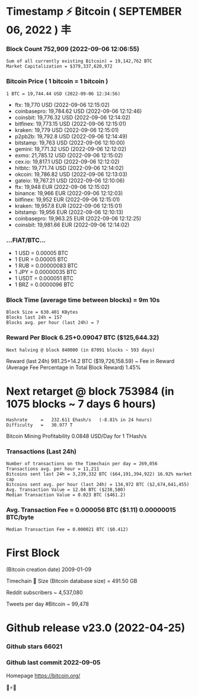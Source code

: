 # Timestamp ⚡ ₿itcoin ( SEPTEMBER 06, 2022 ) 丰
### Block Count	752,909 (2022-09-06 12:06:55)
    Sum of all currently existing Bitcoin) = 19,142,762 BTC
    Market Capitalization = $379,337,620,972
### Bitcoin Price  ( 1 bitcoin = 1 bitcoin )
	1 BTC = 19,744.44 USD (2022-09-06 12:34:56)
- ftx: 19,770 USD (2022-09-06 12:15:02)
- coinbasepro: 19,784.62 USD (2022-09-06 12:12:46)
- coinsbit: 19,776.32 USD (2022-09-06 12:14:02)
- bitfinex: 19,773.15 USD (2022-09-06 12:15:01)
- kraken: 19,779 USD (2022-09-06 12:15:01)
- p2pb2b: 19,792.8 USD (2022-09-06 12:14:49)
- bitstamp: 19,763 USD (2022-09-06 12:10:00)
- gemini: 19,771.32 USD (2022-09-06 12:12:02)
- exmo: 21,785.12 USD (2022-09-06 12:15:02)
- cex.io: 19,817.1 USD (2022-09-06 12:12:02)
- hitbtc: 19,771.74 USD (2022-09-06 12:14:02)
- okcoin: 19,786.82 USD (2022-09-06 12:13:03)
- gateio: 19,767.21 USD (2022-09-06 12:10:06)
- ftx: 19,948 EUR (2022-09-06 12:15:02)
- binance: 19,966 EUR (2022-09-06 12:12:03)
- bitfinex: 19,952 EUR (2022-09-06 12:15:01)
- kraken: 19,957.8 EUR (2022-09-06 12:15:01)
- bitstamp: 19,956 EUR (2022-09-06 12:10:13)
- coinbasepro: 19,963.25 EUR (2022-09-06 12:12:25)
- coinsbit: 19,981.66 EUR (2022-09-06 12:14:02)
### ...FIAT/BTC...
- 1 USD = 0.00005 BTC
- 1 EUR = 0.00005 BTC
- 1 RUB = 0.00000083 BTC
- 1 JPY = 0.00000035 BTC
- 1 USDT = 0.000051 BTC
- 1 BRZ = 0.0000096 BTC
### Block Time (average time between blocks) = 9m 10s
    Block Size = 630.401 KBytes
    Blocks last 24h = 157
    Blocks avg. per hour (last 24h) = 7
### Reward Per Block	6.25+0.09047 BTC ($125,644.32) 
    Next halving @ block 840000 (in 87091 blocks ~ 593 days)
Reward (last 24h)	981.25+14.2 BTC ($19,726,158.59) ~ 
Fee in Reward (Average Fee Percentage in Total Block Reward)	1.45%
# Next retarget @ block 753984 (in 1075 blocks ~ 7 days 6 hours)
    Hashrate     =   232.611 Ehash/s   (-8.81% in 24 hours)
    Difficulty   =   30.977 T 
Bitcoin Mining Profitability	0.0848 USD/Day for 1 THash/s

### Transactions (Last 24h)
    Number of transactions on the Timechain per day = 269,056
    Transactions avg. per hour = 11,211
    Bitcoins sent last 24h = 3,239,332 BTC ($64,191,394,922) 16.92% market cap
    Bitcoins sent avg. per hour (last 24h) = 134,972 BTC ($2,674,641,455)
    Avg. Transaction Value = 12.04 BTC ($238,580)
    Median Transaction Value = 0.023 BTC ($461.2)
### Avg. Transaction Fee = 0.000056 BTC ($1.11) 0.00000015 BTC/byte
    Median Transaction Fee = 0.000021 BTC ($0.412)
# First Block
(Bitcoin creation date)	2009-01-09

Timechain 🪩 Size (Bitcoin database size) = 491.50 GB

Reddit subscribers ~ 4,537,080

Tweets per day #Bitcoin ~ 99,478
# Github release	v23.0 (2022-04-25)
### Github stars	66021
### Github last commit	2022-09-05
Homepage	https://bitcoin.org/

💙⚡💜
